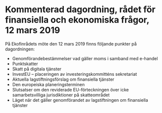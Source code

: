 # Kommenterad dagordning, rådet för finansiella och ekonomiska frågor, 12 mars 2019

På Ekofinrådets möte den 12 mars 2019 finns följande punkter på dagordningen:

* Genomförandebestämmelser vad gäller moms i samband med e\-handel
* Punktskatter
* Skatt på digitala tjänster
* InvestEU – placeringen av investeringskommitténs sekretariat
* Aktuella lagstiftningsförslag om finansiella tjänster
* Den europeiska planeringsterminen
* Slutsatser om den reviderade EU\-förteckningen över icke samarbetsvilliga jurisdiktioner på skatteområdet
* Läget när det gäller genomförandet av lagstiftningen om finansiella tjänster

